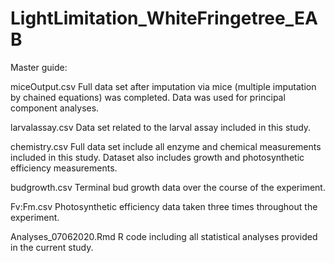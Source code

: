 # LightLimitation_WhiteFringetree_EAB

Master guide:

miceOutput.csv
  Full data set after imputation via mice (multiple imputation by chained equations) was completed. Data was used for principal component analyses.
  
larvalassay.csv
  Data set related to the larval assay included in this study. 
  
chemistry.csv
  Full data set include all enzyme and chemical measurements included in this study. Dataset also includes growth and photosynthetic efficiency measurements.
  
budgrowth.csv
  Terminal bud growth data over the course of the experiment.
  
Fv:Fm.csv
  Photosynthetic efficiency data taken three times throughout the experiment.
  
Analyses_07062020.Rmd
   R code including all statistical analyses provided in the current study.
